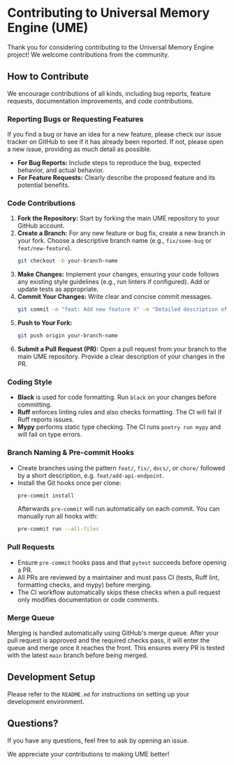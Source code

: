 # Contributing to Universal Memory Engine (UME)

Thank you for considering contributing to the Universal Memory Engine project! We welcome contributions from the community.

## How to Contribute

We encourage contributions of all kinds, including bug reports, feature requests, documentation improvements, and code contributions.

### Reporting Bugs or Requesting Features

If you find a bug or have an idea for a new feature, please check our issue tracker on GitHub to see if it has already been reported. If not, please open a new issue, providing as much detail as possible.

*   **For Bug Reports:** Include steps to reproduce the bug, expected behavior, and actual behavior.
*   **For Feature Requests:** Clearly describe the proposed feature and its potential benefits.

### Code Contributions

1.  **Fork the Repository:** Start by forking the main UME repository to your GitHub account.
2.  **Create a Branch:** For any new feature or bug fix, create a new branch in your fork. Choose a descriptive branch name (e.g., `fix/some-bug` or `feat/new-feature`).
    ```bash
    git checkout -b your-branch-name
    ```
3.  **Make Changes:** Implement your changes, ensuring your code follows any existing style guidelines (e.g., run linters if configured). Add or update tests as appropriate.
4.  **Commit Your Changes:** Write clear and concise commit messages.
    ```bash
    git commit -m "feat: Add new feature X" -m "Detailed description of changes."
    ```
5.  **Push to Your Fork:**
    ```bash
    git push origin your-branch-name
    ```
6.  **Submit a Pull Request (PR):** Open a pull request from your branch to the main UME repository. Provide a clear description of your changes in the PR.

### Coding Style

- **Black** is used for code formatting. Run `black` on your changes before committing.
- **Ruff** enforces linting rules and also checks formatting. The CI will fail if Ruff reports issues.
- **Mypy** performs static type checking. The CI runs `poetry run mypy` and will fail on type errors.

### Branch Naming & Pre-commit Hooks

- Create branches using the pattern `feat/`, `fix/`, `docs/`, or `chore/` followed by a short description, e.g. `feat/add-api-endpoint`.
- Install the Git hooks once per clone:
  ```bash
  pre-commit install
  ```
  Afterwards `pre-commit` will run automatically on each commit. You can manually run all hooks with:
  ```bash
  pre-commit run --all-files
  ```

### Pull Requests

- Ensure `pre-commit` hooks pass and that `pytest` succeeds before opening a PR.
- All PRs are reviewed by a maintainer and must pass CI (tests, Ruff lint, formatting checks, and mypy) before merging.
- The CI workflow automatically skips these checks when a pull request only modifies documentation or code comments.

### Merge Queue

Merging is handled automatically using GitHub's merge queue. After your pull request is approved and the required checks pass, it will enter the queue and merge once it reaches the front. This ensures every PR is tested with the latest `main` branch before being merged.

## Development Setup

Please refer to the `README.md` for instructions on setting up your development environment.

## Questions?

If you have any questions, feel free to ask by opening an issue.

We appreciate your contributions to making UME better!
